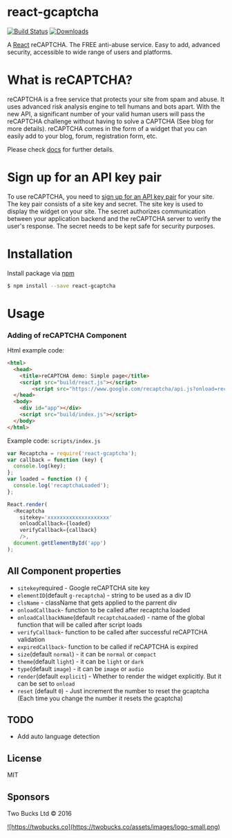 # react-gcaptcha

[![Build Status](https://travis-ci.org/twobucks/react-gcaptcha.svg)](https://travis-ci.org/twobucks/react-gcaptcha)
[![Downloads][downloads-image]][npm-url]

[npm-url]: https://www.npmjs.com/package/react-gcaptcha
[downloads-image]: http://img.shields.io/npm/dt/react-gcaptcha.svg

A [React](http://facebook.github.io/react/) reCAPTCHA. The FREE anti-abuse service. Easy to add, advanced security, accessible to wide range of users and platforms.

# What is reCAPTCHA?

reCAPTCHA is a free service that protects your site from spam and abuse. It uses advanced risk analysis engine to tell humans and bots apart. With the new API, a significant number of your valid human users will pass the reCAPTCHA challenge without having to solve a CAPTCHA (See blog for more details). reCAPTCHA comes in the form of a widget that you can easily add to your blog, forum, registration form, etc.

Please check [docs][1] for further details.

# Sign up for an API key pair

To use reCAPTCHA, you need to [sign up for an API key pair][2] for your site. The key pair consists of a site key and secret. The site key is used to display the widget on your site. The secret authorizes communication between your application backend and the reCAPTCHA server to verify the user's response. The secret needs to be kept safe for security purposes.

[1]: https://developers.google.com/recaptcha/intro
[2]: http://www.google.com/recaptcha/admin

# Installation

Install package via [npm](https://www.npmjs.com/)

```bash
$ npm install --save react-gcaptcha
```

# Usage

### Adding of reCAPTCHA Component

Html example code:

```html
<html>
  <head>
    <title>reCAPTCHA demo: Simple page</title>
    <script src="build/react.js"></script>
        <script src="https://www.google.com/recaptcha/api.js?onload=recaptchaLoaded&render=explicit" async defer></script>
  </head>
  <body>
    <div id="app"></div>
    <script src="build/index.js"></script>
  </body>
</html>
```

Example code: `scripts/index.js`

```javascript
var Recaptcha = require('react-gcaptcha');
var callback = function (key) {
  console.log(key);
};
var loaded = function () {
  console.log('recaptchaLoaded');
};

React.render(
  <Recaptcha
    sitekey='xxxxxxxxxxxxxxxxxxxx'
    onloadCallback={loaded}
    verifyCallback={callback}
    />,
  document.getElementById('app')
);
```

## All Component properties

* `sitekey`required - Google reCAPTCHA site key
* `elementID`(default `g-recaptcha`) - string to be used as a div ID
* `clsName` - className that gets applied to the parrent div
* `onloadCallback`- function to be called after recaptcha loaded
* `onloadCallbackName`(default `recaptchaLoaded`) - name of the global function that will be called after script loads
* `verifyCallback`- function to be called after successful reCAPTCHA validation
* `expiredCallback`- function to be called if reCAPTCHA is expired
* `size`(default `normal`) - it can be `normal` or `compact`
* `theme`(default `light`) - it can be `light` or `dark`
* `type`(default `image`) - it can be `image` or `audio`
* `render`(default `explicit`) - Whether to render the widget explicitly. But it can be set to `onload`
* `reset` (default `0`) - Just increment the number to reset the gcaptcha (Each time you change the number it resets the gcaptcha)

## TODO
* Add auto language detection

## License

MIT

## Sponsors

Two Bucks Ltd © 2016

<a href="https://twobucks.co">
  ![https://twobucks.co](https://twobucks.co/assets/images/logo-small.png)
</a>
